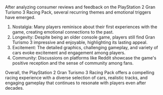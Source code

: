 After analyzing consumer reviews and feedback on the PlayStation 2 Gran Turismo 3 Racing Pack, several recurring themes and emotional triggers have emerged. 

1. Nostalgia: Many players reminisce about their first experiences with the game, creating emotional connections to the past.
2. Longevity: Despite being an older console game, players still find Gran Turismo 3 impressive and enjoyable, highlighting its lasting appeal.
3. Excitement: The detailed graphics, challenging gameplay, and variety of cars evoke excitement and engagement among players.
4. Community: Discussions on platforms like Reddit showcase the game's positive reception and the sense of community among fans.

Overall, the PlayStation 2 Gran Turismo 3 Racing Pack offers a compelling racing experience with a diverse selection of cars, realistic tracks, and engaging gameplay that continues to resonate with players even after decades.